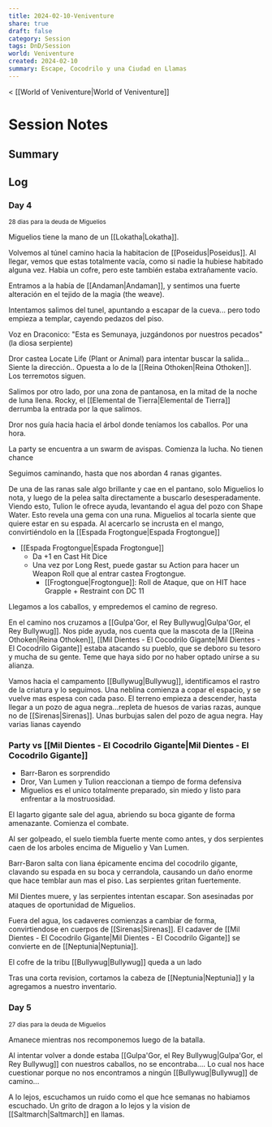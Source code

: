 ```yaml
---
title: 2024-02-10-Veniventure
share: true
draft: false
category: Session
tags: DnD/Session
world: Veniventure
created: 2024-02-10
summary: Escape, Cocodrilo y una Ciudad en Llamas
---
```

< [[World of Veniventure|World of Veniventure]]
# Session Notes

## Summary

## Log

### Day 4
<small>28 dias para la deuda de Miguelios</small>

Miguelios tiene la mano de un [[Lokatha|Lokatha]].

Volvemos al túnel camino hacia la habitacion de [[Poseidus|Poseidus]]. Al llegar, vemos que estas totalmente vacía, como si nadie la hubiese habitado alguna vez. Habia un cofre, pero este también estaba extrañamente vacío.

Entramos a la había de [[Andaman|Andaman]], y sentimos una fuerte alteración en el tejido de la magia (the weave).

Intentamos salimos del tunel, apuntando a escapar de la cueva... pero todo empieza a templar, cayendo pedazos del piso. 

Voz en Draconico: "Esta es Semunaya, juzgándonos por nuestros pecados" (la diosa serpiente)

Dror castea Locate Life (Plant or Animal) para intentar buscar la salida... Siente la dirección.. Opuesta a lo de la [[Reina Othoken|Reina Othoken]]. Los terremotos siguen. 

Salimos por otro lado, por una zona de pantanosa, en la mitad de la noche de luna llena. Rocky, el [[Elemental de Tierra|Elemental de Tierra]] derrumba la entrada por la que salimos. 

Dror nos guía hacia hacia el árbol donde teníamos los caballos. Por una hora. 

La party se encuentra a un swarm de avispas. Comienza la lucha. No tienen chance

Seguimos caminando, hasta que nos abordan 4 ranas gigantes. 

De una de las ranas sale algo brillante y cae en el pantano, solo Miguelios lo nota, y luego de la pelea salta directamente a buscarlo desesperadamente. Viendo esto, Tulion le ofrece ayuda, levantando el agua del pozo con Shape Water. Esto revela una gema con una runa. Miguelios al tocarla siente que quiere estar en su espada. Al acercarlo se incrusta en el mango, convirtiéndolo en la [[Espada Frogtongue|Espada Frogtongue]]

- [[Espada Frogtongue|Espada Frogtongue]]
	- Da +1 en Cast Hit Dice
	- Una vez por Long Rest, puede gastar su Action para hacer un Weapon Roll que al entrar castea Frogtongue.
	  - [[Frogtongue|Frogtongue]]: Roll de Ataque, que on HIT hace Grapple + Restraint con DC 11

Llegamos a los caballos, y empredemos el camino de regreso. 

En el camino nos cruzamos a [[Gulpa'Gor, el Rey Bullywug|Gulpa'Gor, el Rey Bullywug]]. Nos pide ayuda, nos cuenta que la mascota de la [[Reina Othoken|Reina Othoken]], [[Mil Dientes - El Cocodrilo Gigante|Mil Dientes - El Cocodrilo Gigante]] estaba atacando su pueblo, que se deboro su tesoro y mucha de su gente. Teme que haya sido por no haber optado unirse a su alianza.

Vamos hacia el campamento [[Bullywug|Bullywug]], identificamos el rastro de la criatura y lo seguimos. Una neblina comienza a copar el espacio, y se vuelve mas espesa con cada paso. El terreno empieza a descender, hasta llegar a un pozo de agua negra...repleta de huesos de varias razas, aunque no de [[Sirenas|Sirenas]]. Unas burbujas salen del pozo de agua negra. Hay varias lianas cayendo 

### Party vs [[Mil Dientes - El Cocodrilo Gigante|Mil Dientes - El Cocodrilo Gigante]]

- Barr-Baron es sorprendido
- Dror, Van Lumen y Tulion reaccionan a tiempo de forma defensiva
- Miguelios es el unico totalmente preparado, sin miedo y listo para enfrentar a la mostruosidad.

El lagarto gigante sale del agua, abriendo su boca gigante de forma amenazante. Comienza el combate.

Al ser golpeado, el suelo tiembla fuerte mente como antes, y dos serpientes caen de los arboles encima de Miguelio y Van Lumen.

Barr-Baron salta con liana épicamente encima del cocodrilo gigante, clavando su espada en su boca y cerrandola, causando un daño enorme que hace temblar aun mas el piso. Las serpientes gritan fuertemente.

Mil Dientes muere,  y las serpientes intentan escapar. Son asesinadas por ataques de oportunidad de Miguelios. 

Fuera del agua, los cadaveres comienzas a cambiar de forma, convirtiendose en cuerpos de [[Sirenas|Sirenas]]. El cadaver de [[Mil Dientes - El Cocodrilo Gigante|Mil Dientes - El Cocodrilo Gigante]] se convierte en de [[Neptunia|Neptunia]].

El cofre de la tribu [[Bullywug|Bullywug]] queda a un lado 

Tras una corta revision, cortamos la cabeza de [[Neptunia|Neptunia]] y la agregamos a nuestro inventario.

### Day 5
<small>27 dias para la deuda de Miguelios</small>

Amanece mientras nos recomponemos luego de la batalla. 

Al intentar volver a donde estaba [[Gulpa'Gor, el Rey Bullywug|Gulpa'Gor, el Rey Bullywug]] con nuestros caballos, no se encontraba.... Lo cual nos hace cuestionar porque no nos encontramos a ningún [[Bullywug|Bullywug]] de camino...

A lo lejos, escuchamos un ruido como el que hce semanas no habiamos escuchado. Un grito de dragon a lo lejos y la vision de [[Saltmarch|Saltmarch]] en llamas. 






